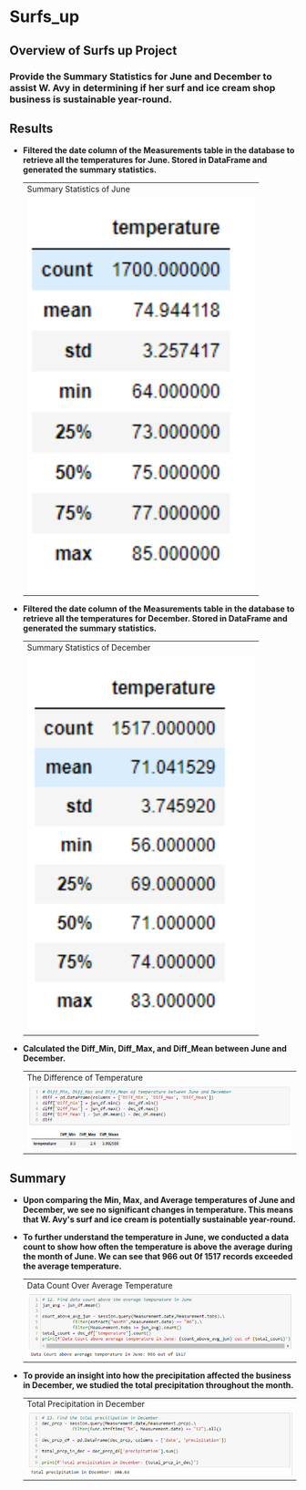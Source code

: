 # Surfs_up

## **Overview of Surfs up Project**

### Provide the Summary Statistics for June and December to assist W. Avy in determining if her surf and ice cream shop business is sustainable year-round.

## **Results**

- **Filtered the date column of the Measurements table in the database to retrieve all the temperatures for June. Stored in DataFrame and generated the summary statistics.**

  <table>
  <tr>
    <td>Summary Statistics of June</td>
  </tr>
  <tr>
    <td><img src="PNG/temp_stat_june.PNG" width=400></td>
  </tr>
  </table>
  
- **Filtered the date column of the Measurements table in the database to retrieve all the temperatures for December. Stored in DataFrame and generated the summary statistics.**
  
  <table>
  <tr>
    <td>Summary Statistics of December</td>
  </tr>
  <tr>
    <td><img src="PNG/temp_stat_dec.PNG" width=400></td>
  </tr>
  </table>
  
- **Calculated the Diff_Min, Diff_Max, and Diff_Mean between June and December.**
  
  <table>
  <tr>
    <td>The Difference of Temperature</td>
  </tr>
  <tr>
    <td><img src="PNG/temp_diff.PNG" width=600></td>
  </tr>
  </table>
  
## **Summary**

- **Upon comparing the Min, Max, and Average temperatures of June and December, we see no significant changes in temperature. This means that W. Avy's surf and ice cream is potentially sustainable year-round.**
  
- **To further understand the temperature in June, we conducted a data count to show how often the temperature is above the average during the month of June. We can see that 966 out 0f 1517 records exceeded the average temperature.**
  
  <table>
  <tr>
    <td>Data Count Over Average Temperature</td>
  </tr>
  <tr>
    <td><img src="PNG/data_count_june.PNG" width=600></td>
  </tr>
  </table>

- **To provide an insight into how the precipitation affected the business in December, we studied the total precipitation throughout the month.**
  
  <table>
  <tr>
    <td>Total Precipitation in December</td>
  </tr>
  <tr>
    <td><img src="PNG/total_prcp_dec.PNG" width=600></td>
  </tr>
  </table>